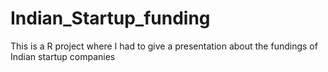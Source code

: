 # Indian_Startup_funding

This is a R project where I had to give a presentation about the fundings of Indian startup companies
